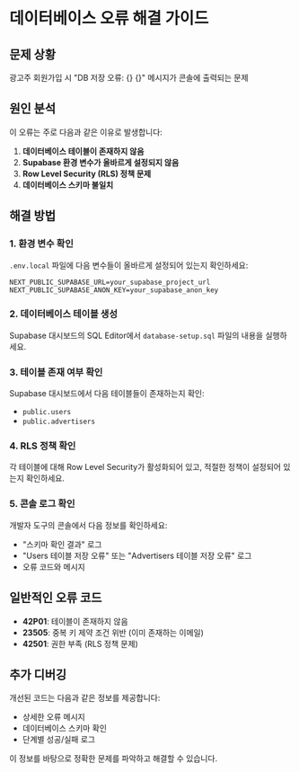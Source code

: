 # 데이터베이스 오류 해결 가이드

## 문제 상황
광고주 회원가입 시 "DB 저장 오류: {} {}" 메시지가 콘솔에 출력되는 문제

## 원인 분석
이 오류는 주로 다음과 같은 이유로 발생합니다:

1. **데이터베이스 테이블이 존재하지 않음**
2. **Supabase 환경 변수가 올바르게 설정되지 않음**
3. **Row Level Security (RLS) 정책 문제**
4. **데이터베이스 스키마 불일치**

## 해결 방법

### 1. 환경 변수 확인
`.env.local` 파일에 다음 변수들이 올바르게 설정되어 있는지 확인하세요:

```env
NEXT_PUBLIC_SUPABASE_URL=your_supabase_project_url
NEXT_PUBLIC_SUPABASE_ANON_KEY=your_supabase_anon_key
```

### 2. 데이터베이스 테이블 생성
Supabase 대시보드의 SQL Editor에서 `database-setup.sql` 파일의 내용을 실행하세요.

### 3. 테이블 존재 여부 확인
Supabase 대시보드에서 다음 테이블들이 존재하는지 확인:
- `public.users`
- `public.advertisers`

### 4. RLS 정책 확인
각 테이블에 대해 Row Level Security가 활성화되어 있고, 적절한 정책이 설정되어 있는지 확인하세요.

### 5. 콘솔 로그 확인
개발자 도구의 콘솔에서 다음 정보를 확인하세요:
- "스키마 확인 결과" 로그
- "Users 테이블 저장 오류" 또는 "Advertisers 테이블 저장 오류" 로그
- 오류 코드와 메시지

## 일반적인 오류 코드

- **42P01**: 테이블이 존재하지 않음
- **23505**: 중복 키 제약 조건 위반 (이미 존재하는 이메일)
- **42501**: 권한 부족 (RLS 정책 문제)

## 추가 디버깅

개선된 코드는 다음과 같은 정보를 제공합니다:
- 상세한 오류 메시지
- 데이터베이스 스키마 확인
- 단계별 성공/실패 로그

이 정보를 바탕으로 정확한 문제를 파악하고 해결할 수 있습니다. 